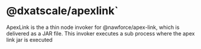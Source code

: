 # @dxatscale/apexlink`

ApexLink is the a thin node invoker for @nawforce/apex-link, which is delivered as a JAR file. This invoker executes a sub process where the apex link jar is executed

